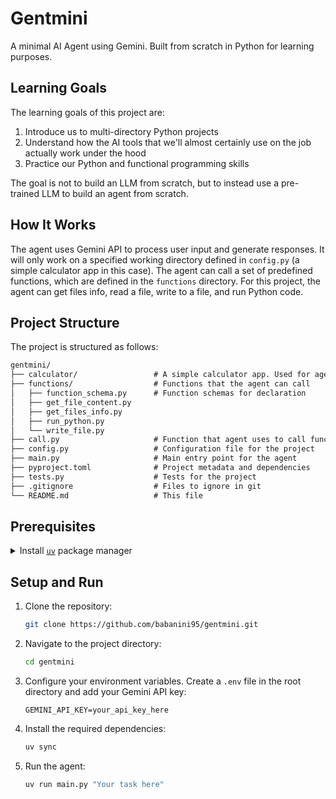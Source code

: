 # Gentmini

A minimal AI Agent using Gemini. Built from scratch in Python for learning purposes.

## Learning Goals

The learning goals of this project are:

1. Introduce us to multi-directory Python projects
2. Understand how the AI tools that we'll almost certainly use on the job actually work under the hood
3. Practice our Python and functional programming skills

The goal is not to build an LLM from scratch, but to instead use a pre-trained LLM to build an agent from scratch.

## How It Works

The agent uses Gemini API to process user input and generate responses. It will only work on a specified working directory defined in `config.py` (a simple calculator app in this case). The agent can call a set of predefined functions, which are defined in the `functions` directory. For this project, the agent can get files info, read a file, write to a file, and run Python code.

## Project Structure

The project is structured as follows:

```md
gentmini/
├── calculator/                 # A simple calculator app. Used for agent's working directory
├── functions/                  # Functions that the agent can call
│   ├── function_schema.py      # Function schemas for declaration
│   ├── get_file_content.py     
│   ├── get_files_info.py
│   ├── run_python.py
│   └── write_file.py         
├── call.py                     # Function that agent uses to call functions
├── config.py                   # Configuration file for the project
├── main.py                     # Main entry point for the agent
├── pyproject.toml              # Project metadata and dependencies
├── tests.py                    # Tests for the project
├── .gitignore                  # Files to ignore in git
└── README.md                   # This file
```

## Prerequisites

<details>
  <summary> Install <code><a href="https://docs.astral.sh/uv/">uv</a></code> package manager</summary>

### Install with curl

```bash
curl -LsSf https://astral.sh/uv/install.sh | sh
```

### Install with wget

```bash
wget -qO- https://astral.sh/uv/install.sh | sh
```

### Install on Windows (PowerShell)

Use `irm` to download the script and execute it with `iex`:

```powershell
powershell -ExecutionPolicy ByPass -c "irm https://astral.sh/uv/install.ps1 | iex"
```

</details>

## Setup and Run

1. Clone the repository:

   ```bash
   git clone https://github.com/babanini95/gentmini.git
   ```

2. Navigate to the project directory:

   ```bash
   cd gentmini
   ```

3. Configure your environment variables. Create a `.env` file in the root directory and add your Gemini API key:

   ```env
   GEMINI_API_KEY=your_api_key_here
   ```

4. Install the required dependencies:

   ```bash
   uv sync
   ```

5. Run the agent:

   ```bash
   uv run main.py "Your task here"
   ```
